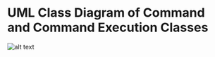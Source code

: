 # UML Class Diagram of Command and Command Execution Classes
![alt text](../../assets/img/CommandsUMLDiagram "Logo Title Text 1")
